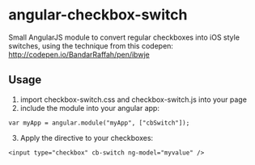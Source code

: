 angular-checkbox-switch
=======================

Small AngularJS module to convert regular checkboxes into iOS style switches, using the technique from this codepen: http://codepen.io/BandarRaffah/pen/ibwje

Usage
-----

1. import checkbox-switch.css and checkbox-switch.js into your page
2. include the module into your angular app:

``` 
var myApp = angular.module("myApp", ["cbSwitch"]);
```

3. Apply the directive to your checkboxes:

```
<input type="checkbox" cb-switch ng-model="myvalue" />
